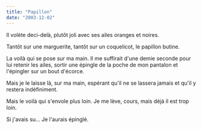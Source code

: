 ```yaml
---
title: "Papillon"
date: "2003-12-02"
---
```


Il volète deci-delà, plutôt joli avec ses ailes oranges et noires.

Tantôt sur une marguerite, tantôt sur un coquelicot, le papillon butine.

La voilà qui se pose sur ma main. Il me suffirait d'une demie seconde pour lui retenir les ailes, sortir une épingle de la poche de mon pantalon et l'épingler sur un bout d'écorce.

Mais je le laisse là, sur ma main, espérant qu'il ne se lassera jamais et qu'il y restera indéfiniment.

Mais le voilà qui s'envole plus loin. Je me lève, cours, mais déjà il est trop loin.

Si j'avais su... Je l'aurais épinglé.

